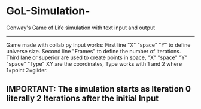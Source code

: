 # GoL-Simulation-
Conway's Game of Life simulation with text input and output

---------------------------------------------------------------------------------------------
Game made with collab py 
Input works:
  First line "X" "space" "Y" to define universe size. 
  Second line "Frames" to define the number of iterations.
  Third lane or superior are used to create points in space, "X" "space" "Y" "space" "Type" XY are the coordinates, Type works with 1 and 2 where 1=point 2=glider.
 
 IMPORTANT: The simulation starts as Iteration 0 literally 2 Iterations after the initial Input
-----------------------------------------------------------------------------------------------
